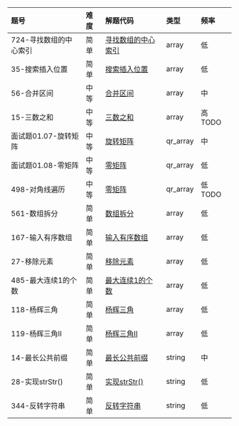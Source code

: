 | 题号 | 难度 | 解题代码 | 类型  | 频率 |
| :------| :------ | :------ |  :------ | :------ |
| 724-寻找数组的中心索引 | 简单 | [寻找数组的中心索引](array/724_test.go) | array | 低 |
| 35-搜索插入位置 | 简单 | [搜索插入位置](array/35_test.go) | array | 低 |
| 56-合并区间 | 中等 | [合并区间](array/56_test.go) | array | 中 |
| 15-三数之和 | 中等 | [三数之和](array/15_test.go) | array | 高 TODO |
| 面试题01.07-旋转矩阵 | 中等 | [旋转矩阵](array/interview_01.07_test.go) | qr_array | 中 |
| 面试题01.08-零矩阵 | 中等 | [零矩阵](array/interview_01.08_test.go) | qr_array | 低 |
| 498-对角线遍历 | 中等 | [零矩阵](array/interview_01.08_test.go) | qr_array | 低 TODO |
| 561-数组拆分 | 简单 | [数组拆分](array/561_test.go) | array | 低 |
| 167-输入有序数组 | 简单 | [输入有序数组](array/167_test.go) | array | 低 |
| 27-移除元素 | 简单 | [移除元素](array/27_test.go) | array | 低 |
| 485-最大连续1的个数 | 简单 | [最大连续1的个数](array/485_test.go) | array | 低 |
| 118-杨辉三角 | 简单 | [杨辉三角](array/118_test.go) | array | 低 |
| 119-杨辉三角II | 简单 | [杨辉三角II](array/119_test.go) | array | 低 |
| 14-最长公共前缀 | 简单 | [最长公共前缀](string/14_test.go) | string | 中 |
| 28-实现strStr() | 简单 | [实现strStr()](string/28_test.go) | string | 低 |
| 344-反转字符串 | 简单 | [反转字符串](string/344_test.go) | string | 低 |

